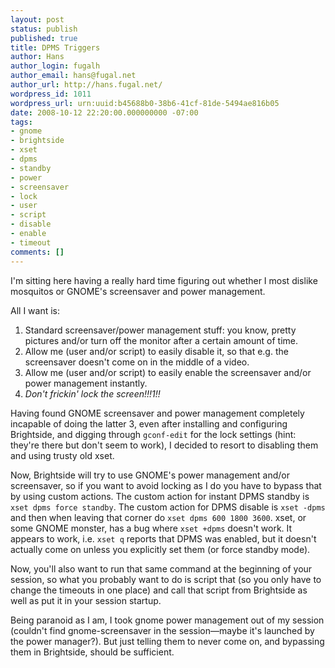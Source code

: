 ```yaml
---
layout: post
status: publish
published: true
title: DPMS Triggers
author: Hans
author_login: fugalh
author_email: hans@fugal.net
author_url: http://hans.fugal.net/
wordpress_id: 1011
wordpress_url: urn:uuid:b45688b0-38b6-41cf-81de-5494ae816b05
date: 2008-10-12 22:20:00.000000000 -07:00
tags:
- gnome
- brightside
- xset
- dpms
- standby
- power
- screensaver
- lock
- user
- script
- disable
- enable
- timeout
comments: []
---
```

<p>I'm sitting here having a really hard time figuring out whether I most dislike mosquitos or GNOME's screensaver and power management.</p>

<p>All I want is:</p>

<ol>
<li>Standard screensaver/power management stuff: you know, pretty pictures and/or turn off the monitor after a certain amount of time.</li>
<li>Allow me (user and/or script) to easily disable it, so that e.g. the screensaver doesn't come on in the middle of a video.</li>
<li>Allow me (user and/or script) to easily enable the screensaver and/or power management instantly.</li>
<li><em>Don't frickin' lock the screen!!!1!!</em></li>
</ol>

<p>Having found GNOME screensaver and power management completely incapable of doing the latter 3, even after installing and configuring Brightside, and digging through <code>gconf-edit</code> for the lock settings (hint: they're there but don't seem to work), I decided to resort to disabling them and using trusty old xset.</p>

<p>Now, Brightside will try to use GNOME's power management and/or screensaver, so if you want to avoid locking as I do you have to bypass that by using custom actions. The custom action for instant DPMS standby is <code>xset dpms force standby</code>. The custom action for DPMS disable is <code>xset -dpms</code> and then when leaving that corner do <code>xset dpms 600 1800 3600</code>. xset, or some GNOME monster, has a bug where <code>xset +dpms</code> doesn't work. It appears to work, i.e. <code>xset q</code> reports that DPMS was enabled, but it doesn't actually come on unless you explicitly set them (or force standby mode).</p>

<p>Now, you'll also want to run that same command at the beginning of your session, so what you probably want to do is script that (so you only have to change the timeouts in one place) and call that script from Brightside as well as put it in your session startup.</p>

<p>Being paranoid as I am, I took gnome power management out of my session (couldn't find gnome-screensaver in the session—maybe it's launched by the power manager?). But just telling them to never come on, and bypassing them in Brightside, should be sufficient.</p>
